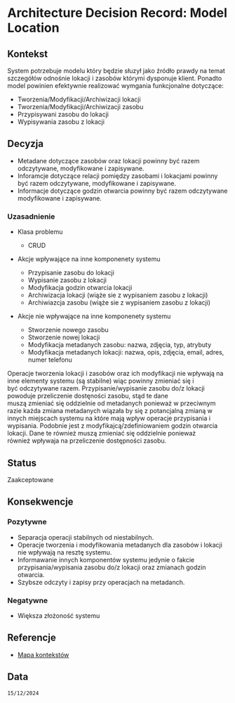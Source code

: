# Architecture Decision Record: Model Location

## Kontekst
System potrzebuje modelu który będzie słuzył jako źródło prawdy na temat szczegółów odnośnie lokacji i zasobów którymi dysponuje klient. Ponadto model powinien efektywnie realizować wymgania funkcjonalne dotyczące: 
- Tworzenia/Modyfikacji/Archiwizacji lokacji
- Tworzenia/Modyfikacji/Archiwizacji zasobu
- Przypisywani zasobu do lokacji
- Wypisywania zasobu z lokacji

## Decyzja
- Metadane dotyczące zasobów oraz lokacji powinny być razem odczytywane, modyfikowane i zapisywane.
- Inforamcje dotyczące relacji pomiędzy zasobami i lokacjami powinny być razem odczytywane, modyfikowane i zapisywane.
- Informacje dotyczące godzin otwarcia powinny być razem odczytywane modyfikowane i zapisywane.

### Uzasadnienie
- Klasa problemu
  - CRUD

- Akcje wpływające na inne komponenety systemu
  - Przypisanie zasobu do lokacji
  - Wypisanie zasobu z lokacji
  - Modyfikacja godzin otwarcia lokacji
  - Archiwizacja lokacji (wiąże sie z wypisaniem zasobu z lokacji)
  - Archiwiazcja zasobu (wiąże sie z wypisaniem zasobu z lokacji)

- Akcje nie wpływające na inne komponenety systemu
  - Stworzenie nowego zasobu
  - Stworzenie nowej lokacji
  - Modyfikacja metadanych zasobu: nazwa, zdjęcia, typ, atrybuty
  - Modyfikacja metadanych lokacji: nazwa, opis, zdjęcia, email, adres, numer telefonu

Operacje tworzenia lokacji i zasobów oraz ich modyfikacji nie wpływają na inne elementy systemu (są stabilne) wiąc powinny zmieniać się i być odczytywane razem. Przypisanie/wypisanie zasobu do/z lokacji powoduje przeliczenie dostęności zasobu, stąd te dane muszą zmieniać się oddzielnie od metadanych ponieważ w przeciwnym razie każda zmiana metadanych wiązała by się z potancjalną zmianą w innych miejscach systemu na które mają wpływ operacje przypisania i wypisania. Podobnie jest z modyfikajcą/zdefiniowaniem godzin otwarcia lokacji. Dane te również muszą zmieniać się oddzielnie ponieważ również wpływaja na przeliczenie dostępności zasobu.

## Status

Zaakceptowane

## Konsekwencje

### Pozytywne
- Separacja operacji stabilnych od niestabilnych.
- Operacje tworzenia i modyfikowania metadanych dla zasobów i lokacji nie wpływają na resztę systemu.
- Informawanie innych komponentów systemu jedynie o fakcie przypisania/wypisania zasobu do/z lokacji oraz zmianach godzin otwarcia.
- Szybsze odczyty i zapisy przy operacjach na metadanch.

### Negatywne
- Większa złożoność systemu

## Referencje

- [Mapa kontekstów](https://github.com/wrzchwc/software-system-design/blob/main/1/README.md#mapa-kontekst%C3%B3w)


## Data

``15/12/2024``